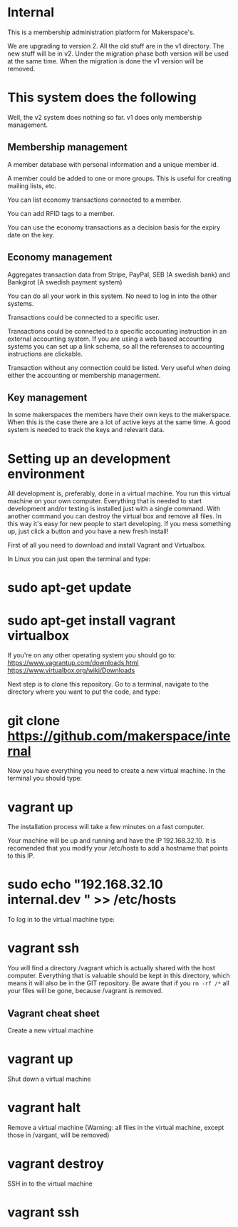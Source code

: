 Internal
========
This is a membership administration platform for Makerspace's.

We are upgrading to version 2. All the old stuff are in the v1 directory. The new stuff will be in v2. Under the migration phase both version will be used at the same time. When the migration is done the v1 version will be removed.


This system does the following
==============================
Well, the v2 system does nothing so far. v1 does only membership management.

Membership management
---------------------
A member database with personal information and a unique member id.

A member could be added to one or more groups. This is useful for creating mailing lists, etc.

You can list economy transactions connected to a member.

You can add RFID tags to a member.

You can use the economy transactions as a decision basis for the expiry date on the key.


Economy management
------------------
Aggregates transaction data from Stripe, PayPal, SEB (A swedish bank) and Bankgirot (A swedish payment system)

You can do all your work in this system. No need to log in into the other systems.

Transactions could be connected to a specific user.

Transactions could be connected to a specific accounting instruction in an external accounting system. If you are using a web based accounting systems you can set up a link schema, so all the referenses to accounting instructions are clickable.

Transaction without any connection could be listed. Very useful when doing either the accounting or membership managerment.


Key management
--------------
In some makerspaces the members have their own keys to the makerspace. When this is the case there are a lot of active keys at the same time. A good system is needed to track the keys and relevant data.

Setting up an development environment
=====================================
All development is, preferably, done in a virtual machine. You run this virtual machine on your own computer. Everything that is needed to start development and/or testing is installed just with a single command. With another command you can destroy the virtual box and remove all files. In this way it's easy for new people to start developing. If you mess something up, just click a button and you have a new fresh install!

First of all you need to download and install Vagrant and Virtualbox.

In Linux you can just open the terminal and type:
# sudo apt-get update
# sudo apt-get install vagrant virtualbox

If you're on any other operating system you should go to:
https://www.vagrantup.com/downloads.html
https://www.virtualbox.org/wiki/Downloads

Next step is to clone this repository. Go to a terminal, navigate to the directory where you want to put the code, and type:
# git clone https://github.com/makerspace/internal

Now you have everything you need to create a new virtual machine. In the terminal you should type:
# vagrant up
The installation process will take a few minutes on a fast computer.

Your machine will be up and running and have the IP 192.168.32.10. It is recomended that you modify your /etc/hosts to add a hostname that points to this IP.
# sudo echo "192.168.32.10 internal.dev " >> /etc/hosts

To log in to the virtual machine type:
# vagrant ssh

You will find a directory /vagrant which is actually shared with the host computer. Everything that is valuable should be kept in this directory, which means it will also be in the GIT repository. Be aware that if you `rm -rf /*` all your files will be gone, because /vagrant is removed.


Vagrant cheat sheet
------------------
Create a new virtual machine
# vagrant up

Shut down a virtual machine
# vagrant halt

Remove a virtual machine (Warning: all files in the virtual machine, except those in /vargant, will be removed)
# vagrant destroy

SSH in to the virtual machine
# vagrant ssh